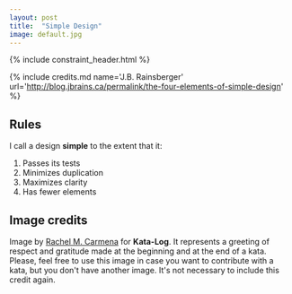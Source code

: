 ```yaml
---
layout: post
title:  "Simple Design"
image: default.jpg
---
```


{% include constraint_header.html %}

{% include credits.md name='J.B. Rainsberger' url='http://blog.jbrains.ca/permalink/the-four-elements-of-simple-design' %}

## Rules

I call a design **simple** to the extent that it:

1. Passes its tests
2. Minimizes duplication
3. Maximizes clarity
4. Has fewer elements

## Image credits
Image by [Rachel M. Carmena](https://github.com/rachelcarmena) for **Kata-Log**. It represents a greeting of respect and gratitude made at the beginning and at the end of a kata. Please, feel free to use this image in case you want to contribute with a kata, but you don't have another image. It's not necessary to include this credit again.
